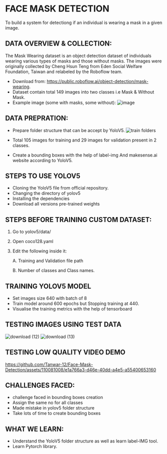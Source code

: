 # FACE MASK DETECTION
To build a system for detectiong if an individual is wearing a mask in a given image.

## DATA OVERVIEW & COLLECTION:
The Mask Wearing dataset is an object detection dataset of individuals wearing various types of masks and those without masks. The images were originally collected by Cheng Hsun Teng from Eden Social Welfare Foundation, Taiwan and relabeled by the Roboflow team.

* Download from: https://public.roboflow.ai/object-detection/mask-wearing.
* Dataset contain total 149 images into two classes i.e Mask & Without Mask.
* Example image (some with masks, some without):
 ![image](https://github.com/Tanwar-12/Face-Mask-Detection/assets/110081008/6ba87ec1-e249-4126-8662-2cd14403f0c4)

  


## DATA PREPRATION:
* Prepare folder structure that can be accept by YoloV5.
 ![train folders](https://github.com/Tanwar-12/Face-Mask-Detection/assets/110081008/fcd6ef02-1931-42cf-882d-24f8ef9f931c)

* Total 105 images for training and 29 images for validation present in 2 classes.
* Create a bounding boxes with the help of label-img And makesense.ai website according to YoloV5.
  

## STEPS TO USE YOLOV5
* Cloning the YoloV5 file from official repository.
* Changing the directory of yolov5
* Installing the dependencies
* Download all versions pre-trained weights

## STEPS BEFORE TRAINING CUSTOM DATASET:
1. Go to yolov5/data/
2. Open coco128.yaml
3. Edit the following inside it:

     A. Training and Validation file path

     B. Number of classes and Class names.

## TRAINING YOLOV5 MODEL
* Set images size 640 with batch of 8
* Train model around 600 epochs but Stopping training at 440. 
* Visualise the training metrics with the help of tensorboard

## TESTING IMAGES USING TEST DATA

![download (12)](https://github.com/Tanwar-12/Face-Mask-Detection/assets/110081008/62be98ad-ef53-4287-8f07-5675f471a90e)
![download (13)](https://github.com/Tanwar-12/Face-Mask-Detection/assets/110081008/31b2ccba-6e28-48c1-bd68-867e3416c9e5)

## TESTING LOW QUALITY VIDEO DEMO

https://github.com/Tanwar-12/Face-Mask-Detection/assets/110081008/e1a766a3-d46e-40dd-a4e5-a55400653160





## CHALLENGES FACED:
*	challenge faced in bounding boxes creation
*	Assign the same no for all classes
*	Made mistake in yolov5 folder structure
*	Take lots of time to create bounding boxes

## WHAT WE LEARN:
*	Understand the YoloV5 folder structure as well as learn label-IMG tool.
*	Learn Pytorch library.

